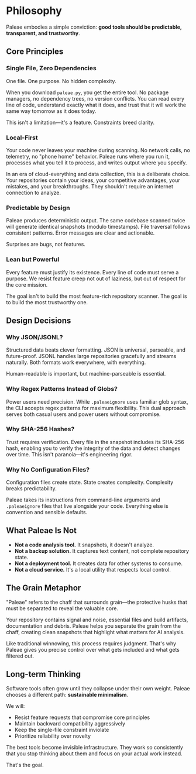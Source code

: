 # Philosophy

Paleae embodies a simple conviction: **good tools should be predictable, transparent, and trustworthy**.

## Core Principles

### Single File, Zero Dependencies

One file. One purpose. No hidden complexity.

When you download `paleae.py`, you get the entire tool. No package managers, no dependency trees, no version conflicts. You can read every line of code, understand exactly what it does, and trust that it will work the same way tomorrow as it does today.

This isn't a limitation—it's a feature. Constraints breed clarity.

### Local-First

Your code never leaves your machine during scanning. No network calls, no telemetry, no "phone home" behavior. Paleae runs where you run it, processes what you tell it to process, and writes output where you specify.

In an era of cloud-everything and data collection, this is a deliberate choice. Your repositories contain your ideas, your competitive advantages, your mistakes, and your breakthroughs. They shouldn't require an internet connection to analyze.

### Predictable by Design

Paleae produces deterministic output. The same codebase scanned twice will generate identical snapshots (modulo timestamps). File traversal follows consistent patterns. Error messages are clear and actionable.

Surprises are bugs, not features.

### Lean but Powerful

Every feature must justify its existence. Every line of code must serve a purpose. We resist feature creep not out of laziness, but out of respect for the core mission.

The goal isn't to build the most feature-rich repository scanner. The goal is to build the most trustworthy one.

## Design Decisions

### Why JSON/JSONL?

Structured data beats clever formatting. JSON is universal, parseable, and future-proof. JSONL handles large repositories gracefully and streams naturally. Both formats work everywhere, with everything.

Human-readable is important, but machine-parseable is essential.

### Why Regex Patterns Instead of Globs?

Power users need precision. While `.paleaeignore` uses familiar glob syntax, the CLI accepts regex patterns for maximum flexibility. This dual approach serves both casual users and power users without compromise.

### Why SHA-256 Hashes?

Trust requires verification. Every file in the snapshot includes its SHA-256 hash, enabling you to verify the integrity of the data and detect changes over time. This isn't paranoia—it's engineering rigor.

### Why No Configuration Files?

Configuration files create state. State creates complexity. Complexity breaks predictability.

Paleae takes its instructions from command-line arguments and `.paleaeignore` files that live alongside your code. Everything else is convention and sensible defaults.

## What Paleae Is Not

- **Not a code analysis tool.** It snapshots, it doesn't analyze.
- **Not a backup solution.** It captures text content, not complete repository state.
- **Not a deployment tool.** It creates data for other systems to consume.
- **Not a cloud service.** It's a local utility that respects local control.

## The Grain Metaphor

"Paleae" refers to the chaff that surrounds grain—the protective husks that must be separated to reveal the valuable core.

Your repository contains signal and noise, essential files and build artifacts, documentation and debris. Paleae helps you separate the grain from the chaff, creating clean snapshots that highlight what matters for AI analysis.

Like traditional winnowing, this process requires judgment. That's why Paleae gives you precise control over what gets included and what gets filtered out.

## Long-term Thinking

Software tools often grow until they collapse under their own weight. Paleae chooses a different path: **sustainable minimalism**.

We will:
- Resist feature requests that compromise core principles
- Maintain backward compatibility aggressively
- Keep the single-file constraint inviolate
- Prioritize reliability over novelty

The best tools become invisible infrastructure. They work so consistently that you stop thinking about them and focus on your actual work instead.

That's the goal.